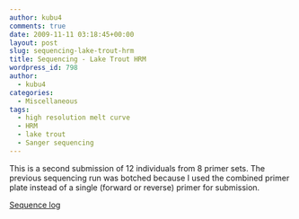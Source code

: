 ```yaml
---
author: kubu4
comments: true
date: 2009-11-11 03:18:45+00:00
layout: post
slug: sequencing-lake-trout-hrm
title: Sequencing - Lake Trout HRM
wordpress_id: 798
author:
  - kubu4
categories:
  - Miscellaneous
tags:
  - high resolution melt curve
  - HRM
  - lake trout
  - Sanger sequencing
---
```


This is a second submission of 12 individuals from 8 primer sets. The previous sequencing run was botched because I used the combined primer plate instead of a single (forward or reverse) primer for submission.

[Sequence log](httpss://docs.google.com/spreadsheet/ccc?key=0AtV_gF766XZAcHljOFBWd3pLTUJwbUxkdkg1OGdCY3c&usp=sharing)
